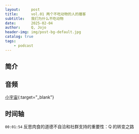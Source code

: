 ```yaml
---
layout:     post
title:      vol.01 两个不吃动物的人的播客
subtitle:   我们为什么不吃动物
date:       2025-02-04
author:     Q, Jojo
header-img: img/post-bg-default.jpg
catalog: true
tags:
    - podcast
---
```


## 简介

## 音频
[小宇宙](https://www.xiaoyuzhoufm.com/podcast/67a141b57c5fb280f5b5403d){:target="_blank"}

## 时间轴 

`00:01:54` 反思肉食的道德不自洽和社群支持的重要性：Q 的转变之路


